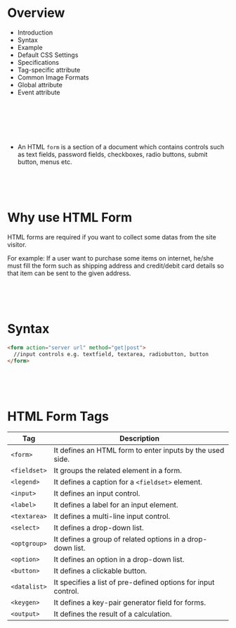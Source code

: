 # Overview

- Introduction
- Syntax
- Example
- Default CSS Settings
- Specifications
- Tag-specific attribute
- Common Image Formats
- Global attribute
- Event attribute

&nbsp;

&nbsp;

&nbsp;

- An HTML `form` is a section of a document which contains controls such as text fields, password fields, checkboxes, radio buttons, submit button, menus etc.

&nbsp;

&nbsp;

# Why use HTML Form

HTML forms are required if you want to collect some datas from the site visitor.

For example: If a user want to purchase some items on internet, he/she must fill the form such as shipping address and credit/debit card details so that item can be sent to the given address.

&nbsp;

&nbsp;

# Syntax

```html
<form action="server url" method="get|post">
  //input controls e.g. textfield, textarea, radiobutton, button
</form>
```

&nbsp;

&nbsp;

# HTML Form Tags

| Tag          | Description                                                   |
| ------------ | ------------------------------------------------------------- |
| `<form>`     | It defines an HTML form to enter inputs by the used side.     |
| `<fieldset>` | It groups the related element in a form.                      |
| `<legend>`   | It defines a caption for a `<fieldset>` element.              |
| `<input>`    | It defines an input control.                                  |
| `<label>`    | It defines a label for an input element.                      |
| `<textarea>` | It defines a multi-line input control.                        |
| `<select>`   | It defines a drop-down list.                                  |
| `<optgroup>` | It defines a group of related options in a drop-down list.    |
| `<option>`   | It defines an option in a drop-down list.                     |
| `<button>`   | It defines a clickable button.                                |
| `<datalist>` | It specifies a list of pre-defined options for input control. |
| `<keygen>`   | It defines a key-pair generator field for forms.              |
| `<output>`   | It defines the result of a calculation.                       |

&nbsp;

&nbsp;
